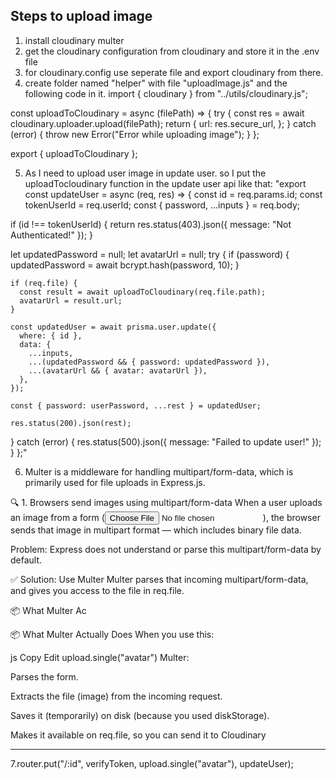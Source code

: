 ## Steps to upload image

1. install cloudinary multer
2. get the cloudinary configuration from cloudinary and store it in the .env file
3. for cloudinary.config use seperate file and export cloudinary from there.
4. create folder named "helper" with file "uploadImage.js" and the following code in it.
   import { cloudinary } from "../utils/cloudinary.js";

const uploadToCloudinary = async (filePath) => {
try {
const res = await cloudinary.uploader.upload(filePath);
return {
url: res.secure_url,
};
} catch (error) {
throw new Error("Error while uploading image");
}
};

export { uploadToCloudinary };

5. As I need to upload user image in update user. so I put the uploadTocloudinary function in the update user api like that:
   "export const updateUser = async (req, res) => {
   const id = req.params.id;
   const tokenUserId = req.userId;
   const { password, ...inputs } = req.body;

if (id !== tokenUserId) {
return res.status(403).json({ message: "Not Authenticated!" });
}

let updatedPassword = null;
let avatarUrl = null;
try {
if (password) {
updatedPassword = await bcrypt.hash(password, 10);
}

    if (req.file) {
      const result = await uploadToCloudinary(req.file.path);
      avatarUrl = result.url;
    }

    const updatedUser = await prisma.user.update({
      where: { id },
      data: {
        ...inputs,
        ...(updatedPassword && { password: updatedPassword }),
        ...(avatarUrl && { avatar: avatarUrl }),
      },
    });

    const { password: userPassword, ...rest } = updatedUser;

    res.status(200).json(rest);

} catch (error) {
res.status(500).json({ message: "Failed to update user!" });
}
};"

6. Multer is a middleware for handling multipart/form-data, which is primarily used for file uploads in Express.js.

🔍 1. Browsers send images using multipart/form-data
When a user uploads an image from a form (<input type="file">), the browser sends that image in multipart format — which includes binary file data.

Problem:
Express does not understand or parse this multipart/form-data by default.

✅ Solution: Use Multer
Multer parses that incoming multipart/form-data, and gives you access to the file in req.file.

📦 What Multer Ac

📦 What Multer Actually Does
When you use this:

js
Copy
Edit
upload.single("avatar")
Multer:

Parses the form.

Extracts the file (image) from the incoming request.

Saves it (temporarily) on disk (because you used diskStorage).

Makes it available on req.file, so you can send it to Cloudinary

---

7.router.put("/:id", verifyToken, upload.single("avatar"), updateUser);
